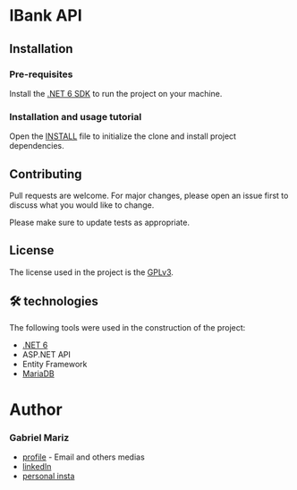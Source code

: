 # IBank API

## Installation

### Pre-requisites
 Install the [.NET 6 SDK](https://dotnet.microsoft.com/en-us/download/dotnet/6.0) to run the project on your machine.

### Installation and usage tutorial
Open the [INSTALL](INSTALL.md) file to initialize the clone and install project dependencies.

## Contributing
 Pull requests are welcome. For major changes, please open an issue first to discuss what you would like to change.

 Please make sure to update tests as appropriate.

## License
 The license used in the project is the [GPLv3](https://www.gnu.org/licenses/gpl-3.0.pt-br.html).

## 🛠 technologies
The following tools were used in the construction of the project:

- [.NET 6](https://dotnet.microsoft.com/en-us/download/dotnet/6.0)
- ASP.NET API
- Entity Framework
- [MariaDB](https://mariadb.org/download/?t=mariadb)

# Author
### Gabriel Mariz
 - [profile](https://github.com/gabimariz) - Email and others medias
 - [linkedIn](https://linkedin.com/in/mariz5g)
 - [personal insta](https://instagram.com/gabol.sk8?utm_medium=copy_link)
